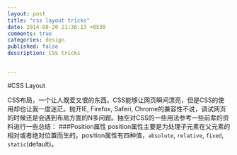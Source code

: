 ```yaml
---
layout: post
title: "css layout tricks"
date: 2014-08-20 21:38:13 +0530
comments: true
categories: design
published: false
description: CSS tricks


---
```

#CSS Layout

CSS布局，一个让人既爱又恨的东西。CSS能够让网页瞬间漂亮，但是CSS的使用却也让我一度迷茫。抛开IE, Firefox, Saferi, Chrome的兼容性不说，调试网页的时候还是会遇到布局方面的N多问题。抽空对CSS的一些用法参考一些前辈的资料进行一些总结：
###Position属性
position属性主要是为处理子元素在父元素的相对或者绝对位置而生的。position属性有四种值，`absolute`, `relative`, `fixed`, `static`(default)。

